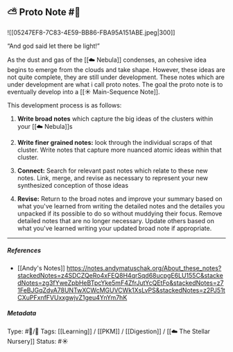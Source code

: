 ## ⛅️ Proto Note #🧠 

![[05247EF8-7C83-4E59-BB86-FBA95A151ABE.jpeg|300]]

“And god said let there be light!”

As the dust and gas of the  [[☁️ Nebula]] condenses, an cohesive idea begins to emerge from the clouds and take shape. However, these ideas are not quite complete, they are still under development. These notes which are under development are what i call proto notes. The goal the proto note is to eventually develop into a  [[☀️ Main-Sequence Note]].

This development process is as follows:

1. **Write broad notes** which capture the big ideas of the clusters within your [[☁️ Nebula]]s

2. **Write finer grained notes:** look through the individual scraps of that cluster. Write notes that capture more nuanced atomic ideas within that cluster.

3. **Connect:** Search for relevant past notes which relate to these new notes. Link, merge,  and revise as necessary to represent your new synthesized conception of those ideas

4. **Revise:** Return to the broad notes and improve your summary based on what you've learned from writing the detailed notes and the detailes you unpacked if its possible to do so without muddying their focus. Remove detailed notes that are no longer necessary. Update others based on what you've learned writing your updated broad note if appropriate.

___

##### References

- [[Andy's Notes]]
  https://notes.andymatuschak.org/About_these_notes?stackedNotes=z4SDCZQeRo4xFEQ8H4qrSqd68ucpgE6LU155C&stackedNotes=zg3fYweZpbHeBTpcYke5mF4ZfrJutYcQEtFo&stackedNotes=z71FeBJGqZdyA78UNTwXCWcMGUVCWk1XsLvPS&stackedNotes=z2PJ51tCXuPFxnfFVUxxgwjvZ1geu4YnYm7hK

##### Metadata
Type: #🔵/🔵 
Tags: [[Learning]] / [[PKM]] / [[Digestion]] / [[☁️ The Stellar Nursery]]
Status: #☀️ 